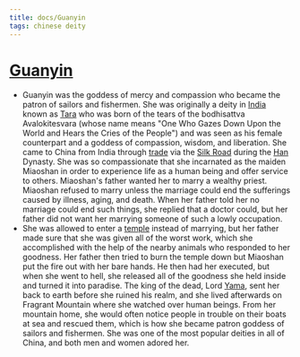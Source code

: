 ```yaml
---
title: docs/Guanyin
tags: chinese deity
---
```


# [Guanyin](Guanyin.md)
- Guanyin was the goddess of mercy and compassion who became the patron of sailors and fishermen. She was originally a deity in [India](https://www.worldhistory.org/india/) known as [Tara](https://www.worldhistory.org/Tara_(Goddess)/) who was born of the tears of the bodhisattva Avalokitesvara (whose name means "One Who Gazes Down Upon the World and Hears the Cries of the People") and was seen as his female counterpart and a goddess of compassion, wisdom, and liberation. She came to China from India through [trade](https://www.worldhistory.org/disambiguation/trade/) via the [Silk Road](https://www.worldhistory.org/Silk_Road/) during the [Han](https://www.worldhistory.org/Han_Dynasty/) Dynasty. She was so compassionate that she incarnated as the maiden Miaoshan in order to experience life as a human being and offer service to others. Miaoshan's father wanted her to marry a wealthy priest. Miaoshan refused to marry unless the marriage could end the sufferings caused by illness, aging, and death. When her father told her no marriage could end such things, she replied that a doctor could, but her father did not want her marrying someone of such a lowly occupation.
- She was allowed to enter a [temple](https://www.worldhistory.org/temple/) instead of marrying, but her father made sure that she was given all of the worst work, which she accomplished with the help of the nearby animals who responded to her goodness. Her father then tried to burn the temple down but Miaoshan put the fire out with her bare hands. He then had her executed, but when she went to hell, she released all of the goodness she held inside and turned it into paradise. The king of the dead, Lord [Yama](https://www.worldhistory.org/Yama/), sent her back to earth before she ruined his realm, and she lived afterwards on Fragrant Mountain where she watched over human beings. From her mountain home, she would often notice people in trouble on their boats at sea and rescued them, which is how she became patron goddess of sailors and fishermen. She was one of the most popular deities in all of China, and both men and women adored her.